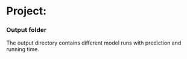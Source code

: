 # Project: 
### Output folder

The output directory contains different model runs with prediction and running time.

